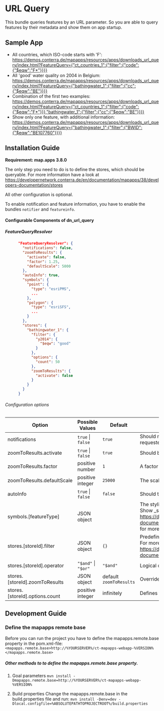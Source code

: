 # URL Query
This bundle queries features by an URL parameter.
So you are able to query features by their metadata and show them on app startup. 

Sample App
------------------
* All countries, which ISO-code starts with 'F':
https://demos.conterra.de/mapapps/resources/apps/downloads_url_query/index.html?FeatureQuery={"ct_countries_1":{"filter":{"code":{"$eqw":"F*"}}}}
* All 'good' water quality on 2004 in Belgium:
https://demos.conterra.de/mapapps/resources/apps/downloads_url_query/index.html?FeatureQuery={"bathingwater_1":{"filter":{"cc":{"$eqw":"BE"}}}}
* Combination of the first two examples:
https://demos.conterra.de/mapapps/resources/apps/downloads_url_query/index.html?FeatureQuery={"ct_countries_1":{"filter":{"code":{"$eqw":"F*"}}},"bathingwater_1":{"filter":{"cc":{"$eqw":"BE"}}}}
* Show only one feature, with additional information:
https://demos.conterra.de/mapapps/resources/apps/downloads_url_query/index.html?FeatureQuery={"bathingwater_1":{"filter":{"BWID":{"$eqw":"BE107760"}}}}

Installation Guide
------------------
**Requirement: map.apps 3.8.0**

The only step you need to do is to define the stores, which should be queryable.
For more information have a look at
https://developernetwork.conterra.de/en/documentation/mapapps/38/developers-documentation/stores

All other configuration is optional.

To enable notification and feature information, you have to enable the bundles ```notifier``` and ```featureinfo```.

#### Configurable Components of dn_url_query

##### FeatureQueryResolver
```json
      "FeatureQueryResolver": {
        "notifications": false,
        "zoomToResults": {
          "activate": false,
          "factor": 1.25,
          "defaultScale": 5000
        },
        "autoInfo": true,
        "symbols": {
          "point": {
            "type": "esriPMS",
            ...
          },
          "polygon": {
            "type": "esriSFS",
            ...
          }
        },
        "stores": {
          "bathingwater_1": {
            "filter": {
              "y2014": {
                "$eqw": "good"
              }
            },
            "options": {
              "count": 50
            },
            "zoomToResults": {
              "activate": false
            }
          }
        }
      }
```

###### Configuration options
| Option                         | Possible Values                 | Default                     | Description                                                                                                                                                                                                              |
|--------------------------------|---------------------------------|-----------------------------|--------------------------------------------------------------------------------------------------------------------------------------------------------------------------------------------------------------------------|
| notifications                  | ```true``` &#124; ```false```   | ```true```                  | Should notifications shown, if an error occurred, e.g. to many features were requested?                                                                                                                                  |
| zoomToResults.activate         | ```true``` &#124; ```false```   | ```true```                  | Should be zoomed to all requested features?                                                                                                                                                                              |
| zoomToResults.factor           | positive number                 | ```1```                     | A factor of the zoom extent, to get a border around all requested features                                                                                                                                               |
| zoomToResults.defaultScale     | positive integer                | ```25000```                 | The scale used, if no extent could created from the features                                                                                                                                                             |
| autoInfo                       | ```true``` &#124; ```false```   | ```false```                 | Should the ContentViewer opened automatically?                                                                                                                                                                           |
| symbols.[featureType]          | JSON object                     |                             | The styling information, how to render the features.<br>Show _symbolTable in <br> https://developernetwork.conterra.de/en/documentation/mapapps/38/developers-documentation/omni-search <br> for more information        |
| stores.[storeId].filter        | JSON object                     | ```{}```                    | Predefined filters, to limit the access to the features. <br> For more information have a look at <br> https://developernetwork.conterra.de/en/documentation/mapapps/38/developers-documentation/complex-query-dojostore |
| stores.[storeId].operator      | ```"$and"``` &#124; ```"$or"``` | ```"$and"```                | Logical operator to combine the predefined filters with the user-defined one.                                                                                                                                            |
| stores.[storeId].zoomToResults | JSON object                     | default ```zoomToResults``` | Overrides the default zoomToResults to change the behavior of every store.                                                                                                                                               |
| stores.[storeId].options.count | positive integer                | infinitely                  | Defines the limit of requested features. If more returned, no feature will be shown.                                                                                                                                     |

Development Guide
------------------
### Define the mapapps remote base
Before you can run the project you have to define the mapapps.remote.base property in the pom.xml-file:
`<mapapps.remote.base>http://%YOURSERVER%/ct-mapapps-webapp-%VERSION%</mapapps.remote.base>`

##### Other methods to to define the mapapps.remote.base property.
1. Goal parameters
`mvn install -Dmapapps.remote.base=http://%YOURSERVER%/ct-mapapps-webapp-%VERSION%`

2. Build properties
Change the mapapps.remote.base in the build.properties file and run:
`mvn install -Denv=dev -Dlocal.configfile=%ABSOLUTEPATHTOPROJECTROOT%/build.properties`
